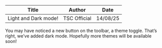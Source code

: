 | Title | Author | Date |
|-------|--------|------|
| Light and Dark mode! | TSC Official | 14/08/25 |

You may have noticed a new button on the toolbar, a theme toggle. That’s right, we’ve added dark mode. Hopefully more themes will be available soon!
